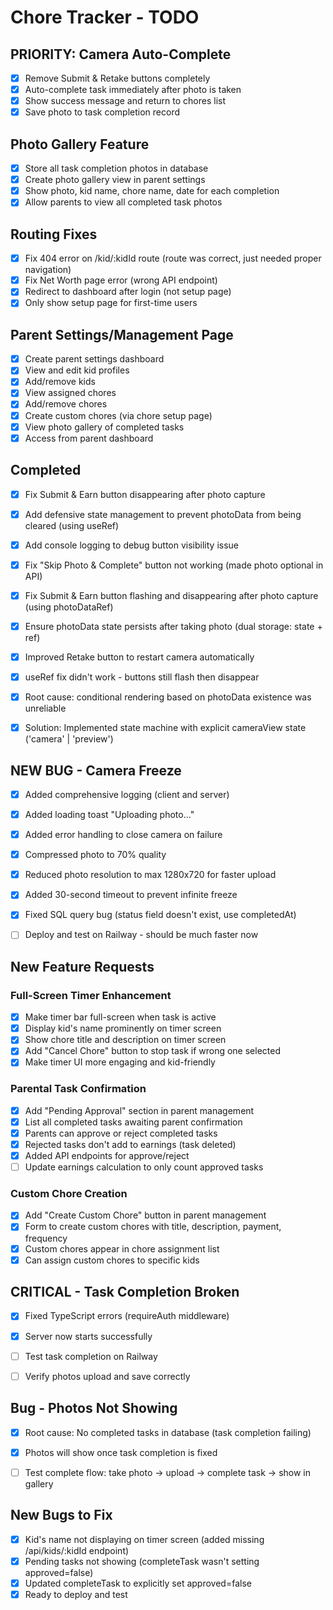 # Chore Tracker - TODO

## PRIORITY: Camera Auto-Complete
- [x] Remove Submit & Retake buttons completely
- [x] Auto-complete task immediately after photo is taken
- [x] Show success message and return to chores list
- [x] Save photo to task completion record

## Photo Gallery Feature
- [x] Store all task completion photos in database
- [x] Create photo gallery view in parent settings
- [x] Show photo, kid name, chore name, date for each completion
- [x] Allow parents to view all completed task photos

## Routing Fixes
- [x] Fix 404 error on /kid/:kidId route (route was correct, just needed proper navigation)
- [x] Fix Net Worth page error (wrong API endpoint)
- [x] Redirect to dashboard after login (not setup page)
- [x] Only show setup page for first-time users

## Parent Settings/Management Page
- [x] Create parent settings dashboard
- [x] View and edit kid profiles
- [x] Add/remove kids
- [x] View assigned chores
- [x] Add/remove chores
- [x] Create custom chores (via chore setup page)
- [x] View photo gallery of completed tasks
- [x] Access from parent dashboard

## Completed
- [x] Fix Submit & Earn button disappearing after photo capture
- [x] Add defensive state management to prevent photoData from being cleared (using useRef)
- [x] Add console logging to debug button visibility issue
- [x] Fix "Skip Photo & Complete" button not working (made photo optional in API)
- [x] Fix Submit & Earn button flashing and disappearing after photo capture (using photoDataRef)
- [x] Ensure photoData state persists after taking photo (dual storage: state + ref)
- [x] Improved Retake button to restart camera automatically
- [x] useRef fix didn't work - buttons still flash then disappear
- [x] Root cause: conditional rendering based on photoData existence was unreliable
- [x] Solution: Implemented state machine with explicit cameraView state ('camera' | 'preview')


## NEW BUG - Camera Freeze
- [x] Added comprehensive logging (client and server)
- [x] Added loading toast "Uploading photo..."
- [x] Added error handling to close camera on failure
- [x] Compressed photo to 70% quality
- [x] Reduced photo resolution to max 1280x720 for faster upload
- [x] Added 30-second timeout to prevent infinite freeze
- [x] Fixed SQL query bug (status field doesn't exist, use completedAt)
- [ ] Deploy and test on Railway - should be much faster now


## New Feature Requests

### Full-Screen Timer Enhancement
- [x] Make timer bar full-screen when task is active
- [x] Display kid's name prominently on timer screen
- [x] Show chore title and description on timer screen
- [x] Add "Cancel Chore" button to stop task if wrong one selected
- [x] Make timer UI more engaging and kid-friendly

### Parental Task Confirmation
- [x] Add "Pending Approval" section in parent management
- [x] List all completed tasks awaiting parent confirmation
- [x] Parents can approve or reject completed tasks
- [x] Rejected tasks don't add to earnings (task deleted)
- [x] Added API endpoints for approve/reject
- [ ] Update earnings calculation to only count approved tasks

### Custom Chore Creation
- [x] Add "Create Custom Chore" button in parent management
- [x] Form to create custom chores with title, description, payment, frequency
- [x] Custom chores appear in chore assignment list
- [x] Can assign custom chores to specific kids

## CRITICAL - Task Completion Broken
- [x] Fixed TypeScript errors (requireAuth middleware)
- [x] Server now starts successfully
- [ ] Test task completion on Railway
- [ ] Verify photos upload and save correctly


## Bug - Photos Not Showing
- [x] Root cause: No completed tasks in database (task completion failing)
- [x] Photos will show once task completion is fixed
- [ ] Test complete flow: take photo → upload → complete task → show in gallery


## New Bugs to Fix
- [x] Kid's name not displaying on timer screen (added missing /api/kids/:kidId endpoint)
- [x] Pending tasks not showing (completeTask wasn't setting approved=false)
- [x] Updated completeTask to explicitly set approved=false
- [x] Ready to deploy and test
